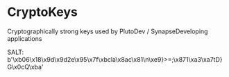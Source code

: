 # CryptoKeys

Cryptographically strong keys used by PlutoDev / SynapseDeveloping applications

SALT: b'\xb06\x18\x9d\x9d2e\x95\x7f\xbcla\x8ac\x81\n\xe9}>=;\x871\xa3\xa7tD}G\x0cQ\xba'
